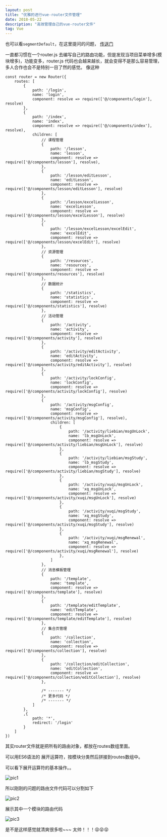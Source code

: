 ```yaml
---
layout: post
title: "优雅的进行vue-router文件管理"
date: 2018-05-22
description: "高效管理自己的vue-router文件"
tag: Vue
---   
```

也可以看`segmentDefault`，在这里提问的问题， [传送门](https://segmentfault.com/q/1010000014959830)

一直都习惯在一个router.js 去编写自己的路由功能，但是发现当项目菜单增多(模块增多)，功能变多，router.js 代码也会越来越长，就会变得不是那么容易管理，多人合作也会不是特别一目了然的感觉。
像这种

    const router = new Router({
        routes: [
            {
                path: '/login',
                name: 'login',
                component: resolve => require(['@/components/login'], resolve)
            },
            {
                path: '/index',
                name: 'index',
                component: resolve => require(['@/components/index'], resolve),
                children: [
                    // 课程管理
                    {
                        path: '/lesson',
                        name: 'lesson',
                        component: resolve => require(['@/components/lesson'], resolve),
                    },
                    {
                        path: '/lesson/editLesson',
                        name: 'editLesson',
                        component: resolve => require(['@/components/lesson/editLesson'], resolve)
                    },
                    {
                        path: '/lesson/excelLesson',
                        name: 'excelLesson',
                        component: resolve => require(['@/components/lesson/excelLesson'], resolve)
                    },
                    {
                        path: '/lesson/excelLesson/excelEdit',
                        name: 'excelEdit',
                        component: resolve => require(['@/components/lesson/excelEdit'], resolve)
                    },
                    // 资源管理
                    {
                        path: '/resources',
                        name: 'resources',
                        component: resolve => require(['@/components/resources'], resolve)
                    },
                    // 数据统计
                    {
                        path: '/statistics',
                        name: 'statistics',
                        component: resolve => require(['@/components/statistics'], resolve)
                    },
                    // 活动管理
                    {
                        path: '/activity',
                        name: 'activity',
                        component: resolve => require(['@/components/activity'], resolve)
                    },
                    {
                        path: '/activity/editActivity',
                        name: 'editActivity',
                        component: resolve => require(['@/components/activity/editActivity'], resolve)
                    },
                    {
                        path: '/activity/lockConfig',
                        name: 'lockConfig',
                        component: resolve => require(['@/components/activity/lockConfig'], resolve)
                    },
                    {
                        path: '/activity/msgConfig',
                        name: 'msgConfig',
                        component: resolve => require(['@/components/activity/msgConfig'], resolve),
                        children: [
                            {
                                path: '/activity/liebian/msgUnLock',
                                name: 'lb_msgUnLock',
                                component: resolve => require(['@/components/activity/liebian/msgUnLock'], resolve)
                            },
                            {
                                path: '/activity/liebian/msgStudy',
                                name: 'lb_msgStudy',
                                component: resolve => require(['@/components/activity/liebian/msgStudy'], resolve)
                            },
                            {
                                path: '/activity/xuqi/msgUnLock',
                                name: 'xq_msgUnLock',
                                component: resolve => require(['@/components/activity/xuqi/msgUnLock'], resolve)
                            },
                            {
                                path: '/activity/xuqi/msgStudy',
                                name: 'xq_msgStudy',
                                component: resolve => require(['@/components/activity/xuqi/msgStudy'], resolve)
                            },
                            {
                                path: '/activity/xuqi/msgRenewal',
                                name: 'xq_msgRenewal',
                                component: resolve => require(['@/components/activity/xuqi/msgRenewal'], resolve)
                            },
                        ]
                    },
                    // 消息模板管理
                    {
                        path: '/template',
                        name: 'template',
                        component: resolve => require(['@/components/template'], resolve)
                    },
                    {
                        path: '/template/editTemplate',
                        name: 'editTemplate',
                        component: resolve => require(['@/components/template/editTemplate'], resolve)
                    },
                    // 集合页管理
                    {
                        path: '/collection',
                        name: 'collection',
                        component: resolve => require(['@/components/collection'], resolve)
                    },
                    {
                        path: '/collection/editCollection',
                        name: 'editCollection',
                        component: resolve => require(['@/components/collection/editCollection'], resolve)
                    },

                    /* ------- */
                    /* 更多代码 */
                    /* ------- */
                ]
            }, 
            ,{
                path: '*',
                redirect: '/login'
            }
        ]
    })

其实router文件就是把所有的路由对象，都放在routes数组里面。

可以用ES6语法的 展开运算符，按模块分类然后拼接到routes数组中。

可以看下展开运算符的基本操作。。

![pic1](https://segmentfault.com/img/bVbaXN1?w=313&h=352)

所以刚刚的问题的路由文件代码可以分割如下

![pic2](https://segmentfault.com/img/bVbaXTe?w=1068&h=831)

展示其中一个模块的路由代码

![pic3](https://segmentfault.com/img/bVbaXSa?w=1124&h=921)

是不是这样感觉就清爽很多啦~~~ 太帅！！！😝😝😝